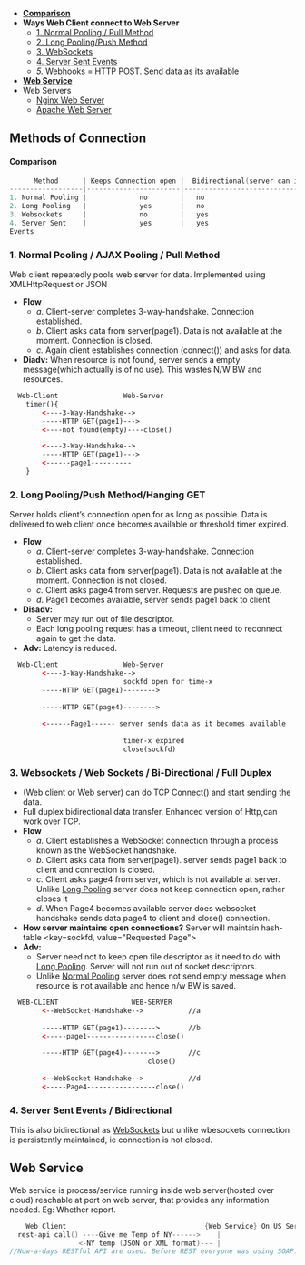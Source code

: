 - **[Comparison](#vs)**
- **Ways Web Client connect to Web Server**
  - [1. Normal Pooling / Pull Method](#m1)
  - [2. Long Pooling/Push Method](#m2)
  - [3. WebSockets](#m3)
  - [4. Server Sent Events](#m4)
  - _5._ Webhooks = HTTP POST. Send data as its available
- **[Web Service](#ws)**
- Web Servers
  - [Nginx Web Server](https://code-with-amitk.github.io/Networking/OSI-Layers/Layer-7/WebServers/Nginx/)
  - [Apache Web Server](https://code-with-amitk.github.io/Networking/OSI-Layers/Layer-7/WebServers/Apache/)

## Methods of Connection
<a name=vs></a>
#### Comparison
```c
      Method      | Keeps Connection open |  Bidirectional(server can initiatiate connection) | Recommended to use
------------------|-----------------------|---------------------------------------------------|-----
1. Normal Pooling |             no        |   no                                              |
2. Long Pooling   |             yes       |   no                                              |
3. Websockets     |             no        |   yes                                             | yes
4. Server Sent    |             yes       |   yes                                             | yes
Events
```

<a name=m1></a>
### 1. Normal Pooling / AJAX Pooling / Pull Method
Web client repeatedly pools web server for data. Implemented using XMLHttpRequest or JSON
- **Flow**
  - *a.* Client-server completes 3-way-handshake. Connection established.
  - *b.* Client asks data from server(page1). Data is not available at the moment. Connection is closed.
  - *c.* Again client establishes connection (connect()) and asks for data.
- **Diadv:** When resource is not found, server sends a empty message(which actually is of no use). This wastes N/W BW and resources.
```html
  Web-Client                Web-Server
    timer(){
        <----3-Way-Handshake-->
        -----HTTP GET(page1)--->
        <----not found(empty)----close()

        <----3-Way-Handshake-->
        -----HTTP GET(page1)--->          
        <------page1----------          
    }
```

<a name=m2></a>
### 2. Long Pooling/Push Method/Hanging GET
Server holds client’s connection open for as long as possible. Data is delivered to web client once becomes available or threshold timer expired.
- **Flow**
  - *a.* Client-server completes 3-way-handshake. Connection established.
  - *b.* Client asks data from server(page1). Data is not available at the moment. Connection is not closed.
  - *c.* Client asks page4 from server. Requests are pushed on queue.
  - *d.* Page1 becomes available, server sends page1 back to client
- **Disadv:**
  - Server may run out of file descriptor.
  - Each long pooling request has a timeout, client need to reconnect again to get the data.
- **Adv:** Latency is reduced.
```html
  Web-Client                Web-Server
        <----3-Way-Handshake-->
                            sockfd open for time-x
        -----HTTP GET(page1)-------->
                              
        -----HTTP GET(page4)-------->
          
        <------Page1------ server sends data as it becomes available
                           
                            timer-x expired
                            close(sockfd)
```

<a name=m3></a>
### 3. Websockets / Web Sockets / Bi-Directional / Full Duplex
- (Web client or Web server) can do TCP Connect() and start sending the data.
- Full duplex bidirectional data transfer. Enhanced version of Http,can work over TCP.
- **Flow**
  - *a.* Client establishes a WebSocket connection through a process known as the WebSocket handshake.
  - *b.* Client asks data from server(page1). server sends page1 back to client and connection is closed.
  - *c.* Client asks page4 from server, which is not available at server. Unlike [Long Pooling]() server does not keep connection open, rather closes it
  - *d.* When Page4 becomes available server does websocket handshake sends data page4 to client and close() connection.
- **How server maintains open connections?** Server will maintain hash-table <key=sockfd, value="Requested Page">
- **Adv:**
  - Server need not to keep open file descriptor as it need to do with [Long Pooling](). Server will not run out of socket descriptors.
  - Unlike [Normal Pooling]() server does not send empty message when resource is not available and hence n/w BW is saved.
```html
  WEB-CLIENT                  WEB-SERVER
        <--WebSocket-Handshake-->           //a
          
        -----HTTP GET(page1)-------->       //b
        <-----page1-----------------close() 
                                            
        -----HTTP GET(page4)-------->       //c
                                  close()
                                 
        <--WebSocket-Handshake-->           //d
        <-----Page4-----------------close()
```

<a name=m4></a>
### 4. Server Sent Events / Bidirectional
This is also bidirectional as [WebSockets](#m3) but unlike wbesockets connection is persistently maintained, ie connection is not closed.


<a name=ws></a>
## Web Service
Web service is process/service running inside web server(hosted over cloud) reachable at port on web server, that provides any information needed. Eg: Whether report.
```c
    Web Client                                  {Web Service} On US Server
  rest-api call() ----Give me Temp of NY------>    |
                 <-NY temp (JSON or XML format)--- |        
//Now-a-days RESTful API are used. Before REST everyone was using SOAP.
```
